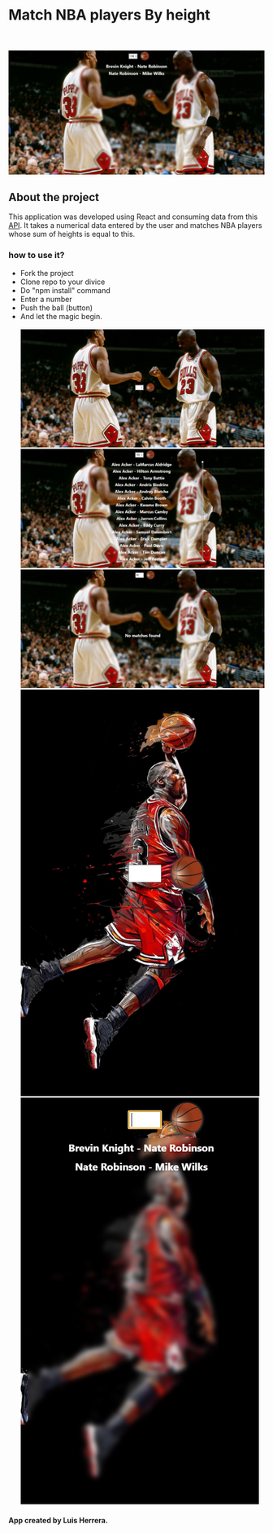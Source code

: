 # Match NBA players By height 
<br> </br>
![evidence2](https://github.com/Lmanti/nbaplayerheights/blob/master/src/img/evidence2.png?raw=true)


## About the project

This application was developed using React and consuming data from this [API](https://mach-eight.uc.r.appspot.com). It takes a numerical data entered by the user and matches
NBA players whose sum of heights is equal to this.

### how to use it?

- Fork the project
- Clone repo to your divice
- Do "npm install" command
- Enter a number
- Push the ball (button)
- And let the magic begin.
<br> </br>
![evidence1](https://github.com/Lmanti/nbaplayerheights/blob/master/src/img/evidence1.png?raw=true)
![evidence3](https://github.com/Lmanti/nbaplayerheights/blob/master/src/img/evidence3.png?raw=true)
![evidence4](https://github.com/Lmanti/nbaplayerheights/blob/master/src/img/evidence4.png?raw=true)
![evidence5](https://github.com/Lmanti/nbaplayerheights/blob/master/src/img/evidence5.png?raw=true)
![evidence6](https://github.com/Lmanti/nbaplayerheights/blob/master/src/img/evidence6.png?raw=true)


#### App created by Luis Herrera.